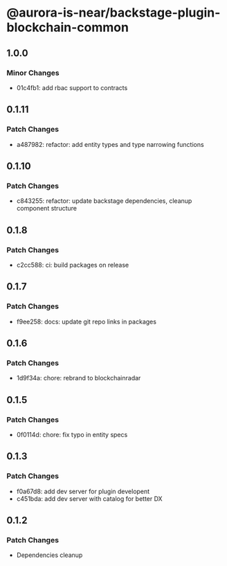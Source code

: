 # @aurora-is-near/backstage-plugin-blockchain-common

## 1.0.0

### Minor Changes

- 01c4fb1: add rbac support to contracts

## 0.1.11

### Patch Changes

- a487982: refactor: add entity types and type narrowing functions

## 0.1.10

### Patch Changes

- c843255: refactor: update backstage dependencies, cleanup component structure

## 0.1.8

### Patch Changes

- c2cc588: ci: build packages on release

## 0.1.7

### Patch Changes

- f9ee258: docs: update git repo links in packages

## 0.1.6

### Patch Changes

- 1d9f34a: chore: rebrand to blockchainradar

## 0.1.5

### Patch Changes

- 0f0114d: chore: fix typo in entity specs

## 0.1.3

### Patch Changes

- f0a67d8: add dev server for plugin developent
- c451bda: add dev server with catalog for better DX

## 0.1.2

### Patch Changes

- Dependencies cleanup
